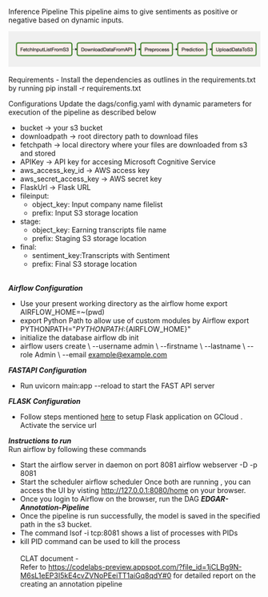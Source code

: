 Inference Pipeline
This pipeline aims to give sentiments as positive or negative based on dynamic inputs.

![Pipeline](images/InferencePipeline.png)

Requirements -
Install the dependencies as outlines in the requirements.txt by running pip install -r requirements.txt

Configurations
Update the dags/config.yaml with dynamic parameters for execution of the pipeline as described below

 - bucket -> your s3 bucket <br/>
 - downloadpath -> root directory path to download files <br/>
 - fetchpath -> local directory where your files are downloaded from s3 and stored <br/>
 - APIKey -> API key for accesing Microsoft Cognitive Service  <br/>
 - aws_access_key_id -> AWS access key <br/>
 - aws_secret_access_key -> AWS secret key <br/>
 - FlaskUrl -> Flask URL <br/>
 - fileinput: <br/>
     - object_key: Input company name filelist <br/>
     - prefix: Input S3 storage location <br/>
 - stage: <br/>
     - object_key: Earning transcripts file name <br/>
     - prefix: Staging S3 storage location <br/>
 - final: <br/>
     - sentiment_key:Transcripts with Sentiment <br/>
     - prefix: Final S3 storage location <br/><br/>

***Airflow Configuration*** <br/>
- Use your present working directory as the airflow home export AIRFLOW_HOME=~(pwd) <br/>
- export Python Path to allow use of custom modules by Airflow export PYTHONPATH="${PYTHONPATH}:${AIRFLOW_HOME}" <br/>
- initialize the database airflow db init <br/>
- airflow users create \ --username admin \ --firstname <YourName> \ --lastname <YourLastName> \ --role Admin \ --email example@example.com <br/>

***FASTAPI Configuration*** <br/>
- Run uvicorn main:app --reload to start the FAST API server

***FLASK Configuration*** <br/>
- Follow steps mentioned [here](https://github.com/bigdatahpp/Team4_CSYE7245_Spring2021/tree/main/Assignment2/SentimentAPI-Flask-Part3) to setup Flask application on GCloud . Activate the service url

***Instructions to run*** <br/>
Run airflow by following these commands <br/>
- Start the airflow server in daemon on port 8081 airflow webserver -D -p 8081 <br/>
- Start the scheduler airflow scheduler Once both are running , you can access the UI by visting http://127.0.0.1:8080/home on your browser. <br/>
- Once you login to Airflow on the browser, run the DAG ***EDGAR-Annotation-Pipeline*** <br/>
- Once the pipeline is run successfully, the model is saved in the specified path in the s3 bucket. <br/>
- The command lsof -i tcp:8081  shows a list of processes with PIDs <br/>
- kill PID command can be used to kill the process <br/><br/>
CLAT document - <br/>
Refer to https://codelabs-preview.appspot.com/?file_id=1jCLBg9N-M6sL1eEP3I5kE4cvZVNoPEeiTT1aiGq8qdY#0 for detailed report on the creating an annotation pipeline
